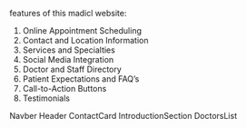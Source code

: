 features of this madicl website:
1. Online Appointment Scheduling
2. Contact and Location Information
3. Services and Specialties
4. Social Media Integration
5. Doctor and Staff Directory
6. Patient Expectations and FAQ’s
7. Call-to-Action Buttons
8. Testimonials


Navber
Header
ContactCard
IntroductionSection
DoctorsList
